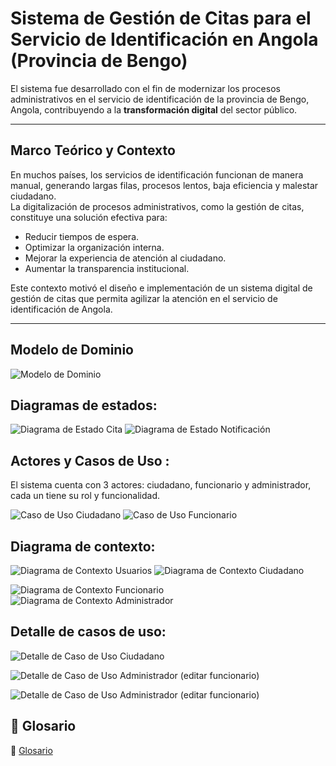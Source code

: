 #  Sistema de Gestión de Citas para el Servicio de Identificación en Angola (Provincia de Bengo)  
El sistema fue desarrollado con el fin de modernizar los procesos administrativos en el servicio de identificación de la provincia de Bengo, Angola, contribuyendo a la **transformación digital** del sector público.  

---

##  Marco Teórico y Contexto

En muchos países, los servicios de identificación funcionan de manera manual, generando largas filas, procesos lentos, baja eficiencia y malestar ciudadano.  
La digitalización de procesos administrativos, como la gestión de citas, constituye una solución efectiva para:  

- Reducir tiempos de espera.  
- Optimizar la organización interna.  
- Mejorar la experiencia de atención al ciudadano.  
- Aumentar la transparencia institucional.  

Este contexto motivó el diseño e implementación de un sistema digital de gestión de citas que permita agilizar la atención en el servicio de identificación de Angola.  

---
## Modelo de Dominio
![Modelo de Dominio](Documentacion/imagens/Modelodedominio.svg)





## Diagramas de estados:
![Diagrama de Estado Cita](Documentacion/imagens/Diagramadeestadocita.svg)
![Diagrama de Estado Notificación](Documentacion/imagens/DiagramadeEstadonotificacion.svg)


## Actores y Casos de Uso :
El sistema cuenta con 3 actores: ciudadano, funcionario y administrador, cada un tiene su rol y funcionalidad.

![Caso de Uso Ciudadano](Documentacion/imagens/CasodeUsoCiudadano.svg)
![Caso de Uso Funcionario](Documentacion/imagens/CasodeUsofuncionario.svg)


## Diagrama de contexto:
![Diagrama de Contexto Usuarios](Documentacion/imagens/DiagramadeContexto%20%28Usuarios%29.svg)
![Diagrama de Contexto Ciudadano](Documentacion/imagens/DiagramadeContexto%28Ciudadano%29.svg)

![Diagrama de Contexto Funcionario](Documentacion/imagens/DiagramadeContexto%20%28Funcionario%29.svg)
![Diagrama de Contexto Administrador](Documentacion/imagens/DiagramadeContexto%28Administrador%29.svg)

## Detalle de casos de uso:
![Detalle de Caso de Uso Ciudadano](Documentacion/imagens/DetalledeCasodeUsoCiudadano.svg)

![Detalle de Caso de Uso Administrador (editar funcionario)](Documentacion/imagens/DetalledeCasodeUsoAdministrador%28editar%20funcionario%29.svg)

![Detalle de Caso de Uso Administrador (editar funcionario)](Documentacion/imagens/DetalledeCasodeUsoAdministrador%28editar%20funcionario%29.svg)

## 📖 Glosario
📖 [Glosario](https://github.com/tu-usuario/otro-repo/blob/main/GLOSARIO.md)


